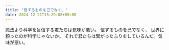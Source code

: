 ```yaml
---
title: "信ずるものを己でなく、"
date: 2024-12-21T15:29:08+09:00
---
```

魔法より科学を盲信する君たちは気味が悪い。
信ずるものを己でなく、
世界に頼ったのが科学じゃないか。
それで君たちは繋がったふりをしているんだ。気味が悪い。

